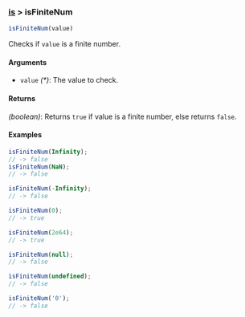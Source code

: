 ### [is](../) > isFiniteNum

```js
isFiniteNum(value)
```

Checks if `value` is a finite number.

#### Arguments

- `value` _(*)_: The value to check.

#### Returns

_(boolean)_: Returns `true` if value is a finite number, else returns `false`.

#### Examples
```js
isFiniteNum(Infinity);
// -> false
isFiniteNum(NaN);
// -> false

isFiniteNum(-Infinity);
// -> false

isFiniteNum(0);
// -> true

isFiniteNum(2e64);
// -> true

isFiniteNum(null);
// -> false

isFiniteNum(undefined);
// -> false

isFiniteNum('0');
// -> false
```
